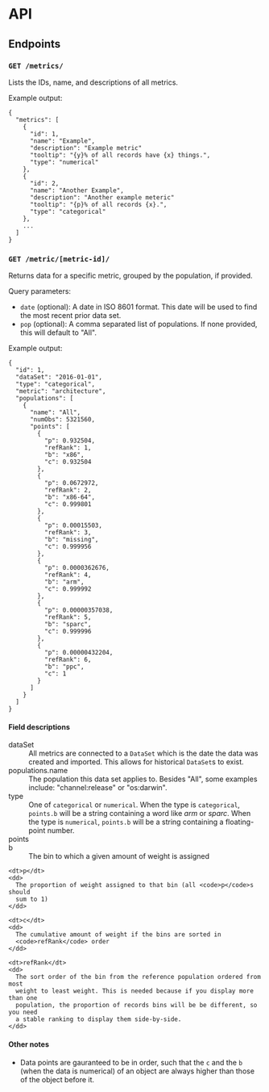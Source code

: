 # API

## Endpoints

### `GET /metrics/`

Lists the IDs, name, and descriptions of all metrics.

Example output:

```
{
  "metrics": [
    {
      "id": 1,
      "name": "Example",
      "description": "Example metric"
      "tooltip": "{y}% of all records have {x} things.",
      "type": "numerical"
    },
    {
      "id": 2,
      "name": "Another Example",
      "description": "Another example meteric"
      "tooltip": "{p}% of all records {x}.",
      "type": "categorical"
    },
    ...
  ]
}
```


### `GET /metric/[metric-id]/`

Returns data for a specific metric, grouped by the population, if provided.

Query parameters:

* `date` (optional): A date in ISO 8601 format. This date will be used to find
  the most recent prior data set.
* `pop` (optional): A comma separated list of populations. If none provided,
  this will default to "All".

Example output:

```
{
  "id": 1,
  "dataSet": "2016-01-01",
  "type": "categorical",
  "metric": "architecture",
  "populations": [
    {
      "name": "All",
      "numObs": 5321560,
      "points": [
        {
          "p": 0.932504,
          "refRank": 1,
          "b": "x86",
          "c": 0.932504
        },
        {
          "p": 0.0672972,
          "refRank": 2,
          "b": "x86-64",
          "c": 0.999801
        },
        {
          "p": 0.00015503,
          "refRank": 3,
          "b": "missing",
          "c": 0.999956
        },
        {
          "p": 0.0000362676,
          "refRank": 4,
          "b": "arm",
          "c": 0.999992
        },
        {
          "p": 0.00000357038,
          "refRank": 5,
          "b": "sparc",
          "c": 0.999996
        },
        {
          "p": 0.00000432204,
          "refRank": 6,
          "b": "ppc",
          "c": 1
        }
      ]
    }
  ]
}
```

#### Field descriptions

<dl>
  <dt>dataSet</dt>
  <dd>
    All metrics are connected to a <code>DataSet</code> which is the date the
    data was created and imported. This allows for historical
    <code>DataSet</code>s to exist.
  </dd>

  <dt>populations.name</dt>
  <dd>
    The population this data set applies to. Besides "All", some examples
    include: "channel:release" or "os:darwin".
  </dd>

  <dt>type</dt>
  <dd>
    One of <code>categorical</code> or <code>numerical</code>. When the type is
    <code>categorical</code>, <code>points.b</code> will be a string containing
    a word like <i>arm</i> or <i>sparc</i>. When the type is
    <code>numerical</code>, <code>points.b</code> will be a string containing a
    floating-point number.
  </dd>

  <dt>points</dt>
  <dd>
    <dt>b</dt>
    <dd>
      The bin to which a given amount of weight is assigned
    </dd>

    <dt>p</dt>
    <dd>
      The proportion of weight assigned to that bin (all <code>p</code>s should
      sum to 1)
    </dd>

    <dt>c</dt>
    <dd>
      The cumulative amount of weight if the bins are sorted in
      <code>refRank</code> order
    </dd>

    <dt>refRank</dt>
    <dd>
      The sort order of the bin from the reference population ordered from most
      weight to least weight. This is needed because if you display more than one
      population, the proportion of records bins will be be different, so you need
      a stable ranking to display them side-by-side.
    </dd>
  </dd>
</dl>

#### Other notes

* Data points are gauranteed to be in order, such that the `c` and the `b` (when
  the data is numerical) of an object are always higher than those of the object
  before it.
